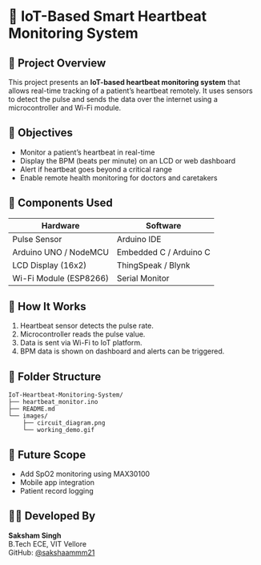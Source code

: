 # 💓 IoT-Based Smart Heartbeat Monitoring System

## 📘 Project Overview
This project presents an **IoT-based heartbeat monitoring system** that allows real-time tracking of a patient’s heartbeat remotely. It uses sensors to detect the pulse and sends the data over the internet using a microcontroller and Wi-Fi module.

## 🎯 Objectives
- Monitor a patient’s heartbeat in real-time
- Display the BPM (beats per minute) on an LCD or web dashboard
- Alert if heartbeat goes beyond a critical range
- Enable remote health monitoring for doctors and caretakers

## 🔧 Components Used
| Hardware               | Software              |
|------------------------|-----------------------|
| Pulse Sensor           | Arduino IDE           |
| Arduino UNO / NodeMCU  | Embedded C / Arduino C|
| LCD Display (16x2)     | ThingSpeak / Blynk    |
| Wi-Fi Module (ESP8266) | Serial Monitor        |

## 🧠 How It Works
1. Heartbeat sensor detects the pulse rate.
2. Microcontroller reads the pulse value.
3. Data is sent via Wi-Fi to IoT platform.
4. BPM data is shown on dashboard and alerts can be triggered.

## 📁 Folder Structure
```
IoT-Heartbeat-Monitoring-System/
├── heartbeat_monitor.ino
├── README.md
└── images/
    ├── circuit_diagram.png
    └── working_demo.gif
```

## 📎 Future Scope
- Add SpO2 monitoring using MAX30100
- Mobile app integration
- Patient record logging

## 👨‍💻 Developed By
**Saksham Singh**  
B.Tech ECE, VIT Vellore  
GitHub: [@sakshaammm21](https://github.com/your-username)
